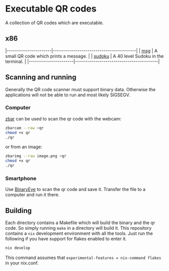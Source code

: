 # Executable QR codes

A collection of QR codes which are executable.

## x86

|----------------------|-----------------------------------------|
| [msg](x86/msg)       | A small QR code which prints a message. |
| [sudoku](x86/sudoku) | A 40 level Sudoku in the terminal.      |
|----------------------|-----------------------------------------|

## Scanning and running

Generally the QR code scanner must support binary data.
Otherwise the applications will not be able to run and most likely SIGSEGV.

### Computer

[zbar](https://github.com/mchehab/zbar) can be used to scan the qr code with the webcam:

``` sh
zbarcam --raw >qr
chmod +x qr
./qr
```

or from an image:

``` sh
zbarimg --raw image.png >qr
chmod +x qr
./qr
```

### Smartphone

Use [BinaryEye](https://github.com/markusfisch/BinaryEye) to scan the qr code and save it. Transfer the file to a computer and run it there.

## Building

Each directory contains a Makefile which will build the binary and the qr code.
So simply running `make` in a directory will build it.
This repository contains a `nix` development environment with all the tools.
Just run the following if you have support for flakes enabled to enter it.

```sh
nix develop
```
This command assumes that `experimental-features = nix-command flakes` in your nix.conf.
